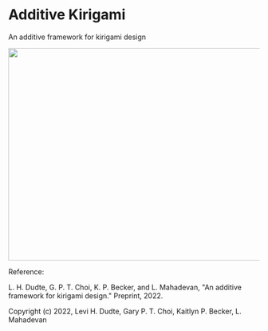 # Additive Kirigami
An additive framework for kirigami design 

<img src = "https://github.com/garyptchoi/additive-kirigami/blob/main/additive_kirigami.jpg" width="600" height="425" />

Reference:

L. H. Dudte, G. P. T. Choi, K. P. Becker, and L. Mahadevan, "An additive framework for kirigami design." Preprint, 2022.

Copyright (c) 2022, Levi H. Dudte, Gary P. T. Choi, Kaitlyn P. Becker, L. Mahadevan
